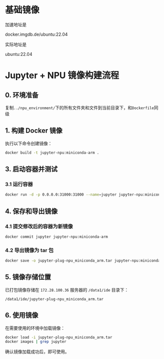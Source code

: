 # 基础镜像

加速地址是

docker.imgdb.de/ubuntu:22.04

实际地址是

ubuntu:22.04

# Jupyter + NPU 镜像构建流程  

## 0. 环境准备

复制`../npu_environment/`下的所有文件夹和文件到当前目录下，和`Dockerfile`同级

## 1. 构建 Docker 镜像  
执行以下命令创建镜像：  
```bash
docker build -t jupyter-npu:miniconda-arm .
```

## 3. 启动容器并测试  
### 3.1 运行容器  
```bash
docker run -d -p 0.0.0.0:31000:31000 --name=jupyter jupyter-npu:miniconda-arm
```

## 4. 保存和导出镜像  
### 4.1 提交修改后的容器为新镜像  
```bash
docker commit jupyter jupyter-npu:miniconda-arm
```

### 4.2 导出镜像为 tar 包  
```bash
docker save -o jupyter-plug-npu_miniconda_arm.tar jupyter-npu:miniconda-arm
```

## 5. 镜像存储位置  
已打包镜像存储在 `172.28.100.36` 服务器的 `/data1/ide` 目录下：  
```
/data1/ide/jupyter-plug-npu_miniconda_arm.tar
```

## 6. 使用镜像  
在需要使用的环境中加载镜像：  
```bash
docker load -i jupyter-plug-npu_miniconda_arm.tar
docker images | grep jupyter
```
确认镜像加载成功后，即可使用。